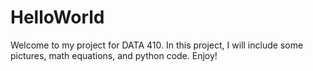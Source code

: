 # HelloWorld

Welcome to my project for DATA 410. In this project, I will include some pictures, math equations, and python code. Enjoy!

## 
